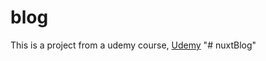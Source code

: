 # blog

This is a project from a udemy course, [Udemy](https://www.udemy.com/course/nuxtjs-vuejs-on-steroids/)
"# nuxtBlog" 
